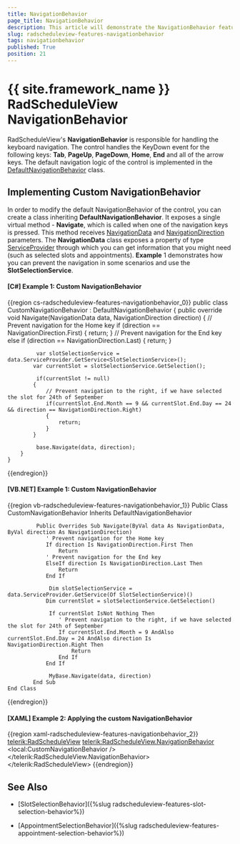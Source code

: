 ```yaml
---
title: NavigationBehavior
page_title: NavigationBehavior
description: This article will demonstrate the NavigationBehavior feature of RadScheduleView.
slug: radscheduleview-features-navigationbehavior
tags: navigationbehavior
published: True
position: 21
---
```


# {{ site.framework_name }} RadScheduleView NavigationBehavior

 RadScheduleView's **NavigationBehavior** is responsible for handling the keyboard navigation. The control handles the KeyDown event for the following keys: __Tab__, __PageUp__, __PageDown__, __Home__, __End__ and all of the arrow keys. The default navigation logic of the control is implemented in the [DefaultNavigationBehavior](https://docs.telerik.com/devtools/wpf/api/telerik.windows.controls.scheduleview.defaultnavigationbehavior) class. 

## Implementing Custom NavigationBehavior

 In order to modify the default NavigationBehavior of the control, you can create a class inheriting __DefaultNavigationBehavior__. It exposes a single virtual method - __Navigate__, which is called when one of the navigation keys is pressed. This method receives [NavigationData](https://docs.telerik.com/devtools/wpf/api/telerik.windows.controls.scheduleview.navigationdata) and [NavigationDirection](https://docs.telerik.com/devtools/wpf/api/telerik.windows.controls.scheduleview.navigationdirection) parameters. The __NavigationData__ class exposes a property of type [ServiceProvider](https://docs.telerik.com/devtools/wpf/api/telerik.windows.controls.iserviceprovider) through which you can get information that you might need (such as selected slots and appointments). __Example__ 1 demonstrates how you can prevent the navigation in some scenarios and use the **SlotSelectionService**.

#### __[C#] Example 1: Custom NavigationBehavior__
{{region cs-radscheduleview-features-navigationbehavior_0}}
    public class CustomNavigationBehavior : DefaultNavigationBehavior
    {
        public override void Navigate(NavigationData data, NavigationDirection direction)
        {
            // Prevent navigation for the Home key
            if (direction == NavigationDirection.First)
            {
                return;
            }
            // Prevent navigation for the End key
            else if (direction == NavigationDirection.Last)
            {
                return;
            }

             var slotSelectionService = data.ServiceProvider.GetService<SlotSelectionService>();
            var currentSlot = slotSelectionService.GetSelection();

             if(currentSlot != null)
            {
                // Prevent navigation to the right, if we have selected the slot for 24th of September
                if(currentSlot.End.Month == 9 && currentSlot.End.Day == 24 && direction == NavigationDirection.Right)
                {
                    return;
                }
            }

             base.Navigate(data, direction);
        }
    }
{{endregion}}

#### __[VB.NET] Example 1: Custom NavigationBehavior__
{{region vb-radscheduleview-features-navigationbehavior_1}}
    Public Class CustomNavigationBehavior
        Inherits DefaultNavigationBehavior

             Public Overrides Sub Navigate(ByVal data As NavigationData, ByVal direction As NavigationDirection)
                ' Prevent navigation for the Home key
                If direction Is NavigationDirection.First Then
                    Return
                ' Prevent navigation for the End key
                ElseIf direction Is NavigationDirection.Last Then
                    Return
                End If

                 Dim slotSelectionService = data.ServiceProvider.GetService(Of SlotSelectionService)()
                Dim currentSlot = slotSelectionService.GetSelection()

                 If currentSlot IsNot Nothing Then
                    ' Prevent navigation to the right, if we have selected the slot for 24th of September
                    If currentSlot.End.Month = 9 AndAlso currentSlot.End.Day = 24 AndAlso direction Is NavigationDirection.Right Then
                        Return
                    End If
                End If

                 MyBase.Navigate(data, direction)
            End Sub
    End Class
{{endregion}}

#### __[XAML] Example 2: Applying the custom NavigationBehavior__

 {{region xaml-radscheduleview-features-navigationbehavior_2}}
    <telerik:RadScheduleView>
        <telerik:RadScheduleView.NavigationBehavior>
            <!-- The namespace "local" refers to the namespace where the CustomNavigationBehavior is defined -->
            <local:CustomNavigationBehavior />
        </telerik:RadScheduleView.NavigationBehavior>
    </telerik:RadScheduleView>
{{endregion}}

## See Also

 * [SlotSelectionBehavior]({%slug radscheduleview-features-slot-selection-behavior%})

 * [AppointmentSelectionBehavior]({%slug radscheduleview-features-appointment-selection-behavior%})
